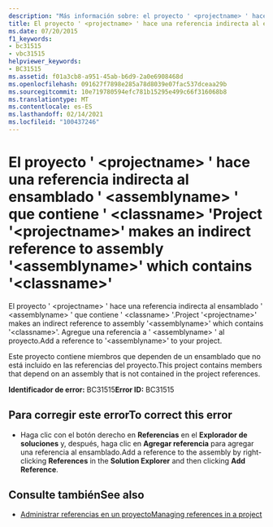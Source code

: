 ```yaml
---
description: "Más información sobre: el proyecto ' <projectname> ' hace una referencia indirecta al ensamblado ' <assemblyname> ' que contiene ' <classname> '"
title: El proyecto ' <projectname> ' hace una referencia indirecta al ensamblado ' <assemblyname> ' que contiene ' <classname> '
ms.date: 07/20/2015
f1_keywords:
- bc31515
- vbc31515
helpviewer_keywords:
- BC31515
ms.assetid: f01a3cb8-a951-45ab-b6d9-2a0e6908468d
ms.openlocfilehash: 091627f7898e285a78d8039e07fac537dceaa29b
ms.sourcegitcommit: 10e719780594efc781b15295e499c66f316068b8
ms.translationtype: MT
ms.contentlocale: es-ES
ms.lasthandoff: 02/14/2021
ms.locfileid: "100437246"
---
```

# <a name="project-projectname-makes-an-indirect-reference-to-assembly-assemblyname-which-contains-classname"></a><span data-ttu-id="63af5-103">El proyecto ' \<projectname> ' hace una referencia indirecta al ensamblado ' \<assemblyname> ' que contiene ' \<classname> '</span><span class="sxs-lookup"><span data-stu-id="63af5-103">Project '\<projectname>' makes an indirect reference to assembly '\<assemblyname>' which contains '\<classname>'</span></span>

<span data-ttu-id="63af5-104">El proyecto ' \<projectname> ' hace una referencia indirecta al ensamblado ' \<assemblyname> ' que contiene ' \<classname> '.</span><span class="sxs-lookup"><span data-stu-id="63af5-104">Project '\<projectname>' makes an indirect reference to assembly '\<assemblyname>' which contains '\<classname>'.</span></span> <span data-ttu-id="63af5-105">Agregue una referencia a ' \<assemblyname> ' al proyecto.</span><span class="sxs-lookup"><span data-stu-id="63af5-105">Add a reference to '\<assemblyname>' to your project.</span></span>  
  
 <span data-ttu-id="63af5-106">Este proyecto contiene miembros que dependen de un ensamblado que no está incluido en las referencias del proyecto.</span><span class="sxs-lookup"><span data-stu-id="63af5-106">This project contains members that depend on an assembly that is not contained in the project references.</span></span>  
  
 <span data-ttu-id="63af5-107">**Identificador de error:** BC31515</span><span class="sxs-lookup"><span data-stu-id="63af5-107">**Error ID:** BC31515</span></span>  
  
## <a name="to-correct-this-error"></a><span data-ttu-id="63af5-108">Para corregir este error</span><span class="sxs-lookup"><span data-stu-id="63af5-108">To correct this error</span></span>  
  
- <span data-ttu-id="63af5-109">Haga clic con el botón derecho en **Referencias** en el **Explorador de soluciones** y, después, haga clic en **Agregar referencia** para agregar una referencia al ensamblado.</span><span class="sxs-lookup"><span data-stu-id="63af5-109">Add a reference to the assembly by right-clicking **References** in the **Solution Explorer** and then clicking **Add Reference**.</span></span>  
  
## <a name="see-also"></a><span data-ttu-id="63af5-110">Consulte también</span><span class="sxs-lookup"><span data-stu-id="63af5-110">See also</span></span>

- [<span data-ttu-id="63af5-111">Administrar referencias en un proyecto</span><span class="sxs-lookup"><span data-stu-id="63af5-111">Managing references in a project</span></span>](/visualstudio/ide/managing-references-in-a-project)
